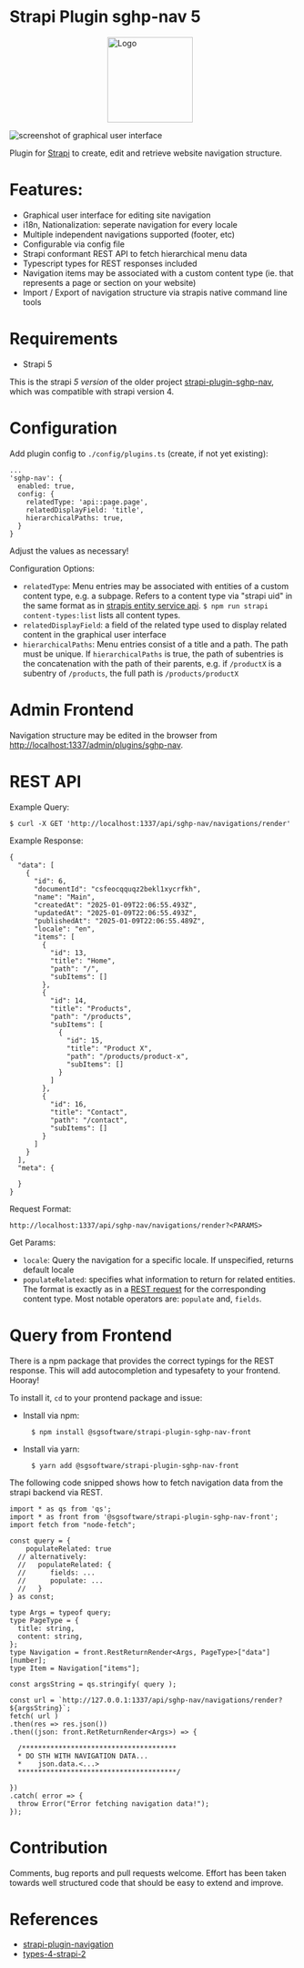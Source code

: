 # Strapi Plugin sghp-nav 5

<div style="max-width: 10rem; margin: 0 auto">
  <img style="width: 150px; height: auto;" src="./imgs/logo.png" alt="Logo" />
</div>

![screenshot of graphical user interface](./imgs/screenshot.png)

Plugin for [Strapi](https://strapi.io/) to create, edit and retrieve website navigation structure.

# Features:

- Graphical user interface for editing site navigation
- i18n, Nationalization: seperate navigation for every locale
- Multiple independent navigations supported (footer, etc)
- Configurable via config file
- Strapi conformant REST API to fetch hierarchical menu data
- Typescript types for REST responses included
- Navigation items may be associated with a custom content type (ie. that represents a page or section on your website)
- Import / Export of navigation structure via strapis native command line tools

# Requirements

- Strapi 5

This is the strapi *5 version* of the older project [strapi-plugin-sghp-nav](https://github.com/EsGeh/strapi-plugin-sghp-nav), which was compatible with strapi version 4.

# Configuration

Add plugin config to `./config/plugins.ts` (create, if not yet existing):

    ...
    'sghp-nav': {
      enabled: true,
      config: {
        relatedType: 'api::page.page',
        relatedDisplayField: 'title',
        hierarchicalPaths: true,
      }
    }

Adjust the values as necessary!

Configuration Options:

- `relatedType`: Menu entries may be associated with entities of a custom content type, e.g. a subpage. Refers to a content type via "strapi uid" in the same format as in [strapis entity service api](https://docs.strapi.io/dev-docs/api/entity-service). `$ npm run strapi content-types:list` lists all content types.
- `relatedDisplayField`: a field of the related type used to display related content in the graphical user interface
- `hierarchicalPaths`: Menu entries consist of a title and a path. The path must be unique. If `hierarchicalPaths` is true, the path of subentries is the concatenation with the path of their parents, e.g. if `/productX` is a subentry of `/products`, the full path is `/products/productX`

# Admin Frontend

Navigation structure may be edited in the browser from <http://localhost:1337/admin/plugins/sghp-nav>.

# REST API

Example Query:

    $ curl -X GET 'http://localhost:1337/api/sghp-nav/navigations/render'

Example Response:

    {
      "data": [
        {
          "id": 6,
          "documentId": "csfeocqquqz2bekl1xycrfkh",
          "name": "Main",
          "createdAt": "2025-01-09T22:06:55.493Z",
          "updatedAt": "2025-01-09T22:06:55.493Z",
          "publishedAt": "2025-01-09T22:06:55.489Z",
          "locale": "en",
          "items": [
            {
              "id": 13,
              "title": "Home",
              "path": "/",
              "subItems": []
            },
            {
              "id": 14,
              "title": "Products",
              "path": "/products",
              "subItems": [
                {
                  "id": 15,
                  "title": "Product X",
                  "path": "/products/product-x",
                  "subItems": []
                }
              ]
            },
            {
              "id": 16,
              "title": "Contact",
              "path": "/contact",
              "subItems": []
            }
          ]
        }
      ],
      "meta": {
    
      }
    }

Request Format:

    http://localhost:1337/api/sghp-nav/navigations/render?<PARAMS>

Get Params:

- `locale`: Query the navigation for a specific locale. If unspecified, returns default locale
- `populateRelated`: specifies what information to return for related entities. The format is exactly as in a [REST request](https://docs.strapi.io/dev-docs/api/rest/parameters) for the corresponding content type. Most notable operators are: `populate` and, `fields`.

# Query from Frontend

There is a npm package that provides the correct typings for the REST response.
This will add autocompletion and typesafety to your frontend. Hooray!

To install it, `cd` to your prontend package and issue:

- Install via npm:

        $ npm install @sgsoftware/strapi-plugin-sghp-nav-front

- Install via yarn:

        $ yarn add @sgsoftware/strapi-plugin-sghp-nav-front

The following code snipped shows how to fetch navigation data from the strapi backend via REST.

    import * as qs from 'qs';
    import * as front from '@sgsoftware/strapi-plugin-sghp-nav-front';
    import fetch from "node-fetch";
    
    const query = {
    	populateRelated: true
      // alternatively:
      //   populateRelated: {
      //      fields: ...
      //      populate: ...
      //   }
    } as const;
    
    type Args = typeof query;
    type PageType = {
      title: string,
      content: string,
    };
    type Navigation = front.RestReturnRender<Args, PageType>["data"][number];
    type Item = Navigation["items"];
    
    const argsString = qs.stringify( query );
    
    const url = `http://127.0.0.1:1337/api/sghp-nav/navigations/render?${argsString}`;
    fetch( url )
    .then(res => res.json())
    .then((json: front.RetReturnRender<Args>) => {
    
      /**************************************
      * DO STH WITH NAVIGATION DATA...
      *    json.data.<...>
      ***************************************/
    
    })
    .catch( error => {
      throw Error("Error fetching navigation data!");
    });

# Contribution

Comments, bug reports and pull requests welcome.
Effort has been taken towards well structured code that should be easy to extend and improve.

# References

- [strapi-plugin-navigation](https://github.com/VirtusLab-Open-Source/strapi-plugin-navigation)
- [types-4-strapi-2](https://github.com/Oak-Digital/types-4-strapi-2) 
